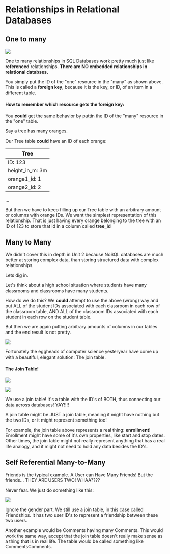 # Relationships in Relational Databases

## One to many

![](https://www.ntu.edu.sg/home/ehchua/programming/sql/images/ManyToOne.png)

One to many relationships in SQL Databases work pretty much just like **referenced** relationships. **There are NO embedded relationships in relational databses.**

You simply put the ID of the "one" resource in the "many" as shown above. This is called a **foreign key**, because it is the key, or ID, of an item in a different table.

#### How to remember which resource gets the foreign key:

You **could** get the same behavior by puttin the ID of the "many" resource in the "one" table.

Say a tree has many oranges.

Our Tree table **could** have an ID of each orange:

Tree                 |  
-----                |                          
ID: 123  |   
height_in_m: 3m |         
orange1_id: 1|  	 	         
orange2_id: 2    |                  
...


But then we have to keep filling up our Tree table with an arbitrary amount or columns with orange IDs. We want the simplest representation of this relationship. That is just having every orange belonging to the tree with an ID of 123 to store that id in a column called **tree_id**

## Many to Many

We didn't cover this in depth in Unit 2 because NoSQL databases are much better at storing complex data, than storing structured data with complex relationships.

Lets dig in.

Let's think about a high school situation where students have many classrooms and classrooms have many students.

How do we do this? We **could** attempt to use the above (wrong) way and put ALL of the student IDs associated with each classroom in each row of the classroom table, AND ALL of the classroom IDs associated with each student in each row on the student table.

But then we are again putting arbitrary amounts of columns in our tables and the end result is not pretty.

![](https://media.giphy.com/media/N9sfGVpuo4p56/giphy.gif)

Fortunately the eggheads of computer science yesteryear have come up with a beautiful, elegant solution: The join table.

#### The Join Table!

![](https://media.giphy.com/media/jDiUeDQpIkGIM/giphy.gif)

![](https://smehrozalam.files.wordpress.com/2010/06/erd-many-to-many-2.jpg)

We use a join table! It's a table with the ID's of BOTH, thus connecting our data across databases! YAY!!!!

A join table might be JUST a join table, meaning it might have nothing but the two IDs, or it might represent something too!

For example, the join table above represents a real thing: **enrollment**! Enrollment might have some of it's own properties, like start and stop dates. Other times, the join table might not really represent anything that has a real life analogy, and it might not need to hold any data besides the ID's.

## Self Referential Many-to-Many

Friends is the typical example. A User can Have Many Friends! But the friends... THEY ARE USERS TWO! WHAA????

Never fear. We just do something like this:

![](https://qph.fs.quoracdn.net/main-qimg-e11cdfc68a24b5afe8a2147f60b7813f)

Ignore the gender part. We still use a join table, in this case called Friendships. It has two user ID's to represent a friendship between these two users.

Another example would be Comments having many Comments. This would work the same way, accept that the join table doesn't really make sense as a thing that is in real life. The table would be called something like CommentsComments.
